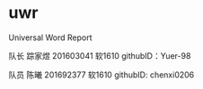 # uwr
Universal Word Report

队长  踪家煜 201603041  软1610  githubID：Yuer-98

队员  陈曦   201692377  软1610  githubID: chenxi0206
